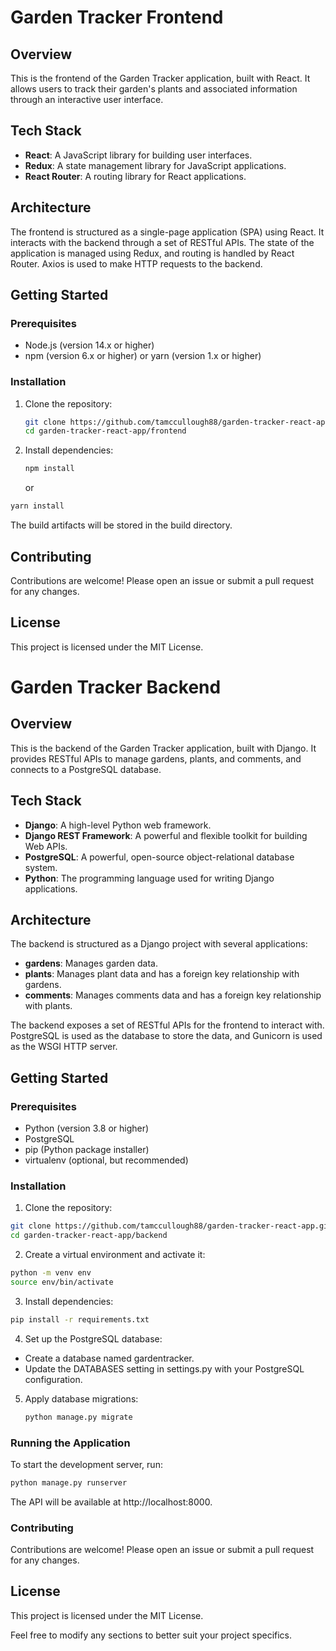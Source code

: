 # Garden Tracker Frontend

## Overview

This is the frontend of the Garden Tracker application, built with React. It allows users to track their garden's plants and associated information through an interactive user interface.

## Tech Stack

- **React**: A JavaScript library for building user interfaces.
- **Redux**: A state management library for JavaScript applications.
- **React Router**: A routing library for React applications.

## Architecture

The frontend is structured as a single-page application (SPA) using React. It interacts with the backend through a set of RESTful APIs. The state of the application is managed using Redux, and routing is handled by React Router. Axios is used to make HTTP requests to the backend.

## Getting Started

### Prerequisites

- Node.js (version 14.x or higher)
- npm (version 6.x or higher) or yarn (version 1.x or higher)

### Installation

1. Clone the repository:

   ```bash
   git clone https://github.com/tamccullough88/garden-tracker-react-app.git
   cd garden-tracker-react-app/frontend
   ```

2. Install dependencies:

   ```bash
   npm install
   ```

   or

  ```bash
  yarn install
  ```

The build artifacts will be stored in the build directory.


## Contributing
Contributions are welcome! Please open an issue or submit a pull request for any changes.


## License
This project is licensed under the MIT License.



# Garden Tracker Backend

## Overview

This is the backend of the Garden Tracker application, built with Django. It provides RESTful APIs to manage gardens, plants, and comments, and connects to a PostgreSQL database.

## Tech Stack

- **Django**: A high-level Python web framework.
- **Django REST Framework**: A powerful and flexible toolkit for building Web APIs.
- **PostgreSQL**: A powerful, open-source object-relational database system.
- **Python**: The programming language used for writing Django applications.

## Architecture

The backend is structured as a Django project with several applications:
- **gardens**: Manages garden data.
- **plants**: Manages plant data and has a foreign key relationship with gardens.
- **comments**: Manages comments data and has a foreign key relationship with plants.

The backend exposes a set of RESTful APIs for the frontend to interact with. PostgreSQL is used as the database to store the data, and Gunicorn is used as the WSGI HTTP server.

## Getting Started

### Prerequisites

- Python (version 3.8 or higher)
- PostgreSQL
- pip (Python package installer)
- virtualenv (optional, but recommended)

### Installation

1. Clone the repository:

  ``` bash
  git clone https://github.com/tamccullough88/garden-tracker-react-app.git
  cd garden-tracker-react-app/backend
  ```

2. Create a virtual environment and activate it:

  ``` bash
  python -m venv env
  source env/bin/activate
  ```

3. Install dependencies:

  ``` bash
  pip install -r requirements.txt
  ```

4. Set up the PostgreSQL database:

- Create a database named gardentracker.
- Update the DATABASES setting in settings.py with your PostgreSQL configuration.

5. Apply database migrations:

   ```bash
   python manage.py migrate
   ```

### Running the Application
To start the development server, run:

   ```bash
   python manage.py runserver
   ```
The API will be available at http://localhost:8000.

### Contributing
Contributions are welcome! Please open an issue or submit a pull request for any changes.

## License
This project is licensed under the MIT License.


Feel free to modify any sections to better suit your project specifics.













